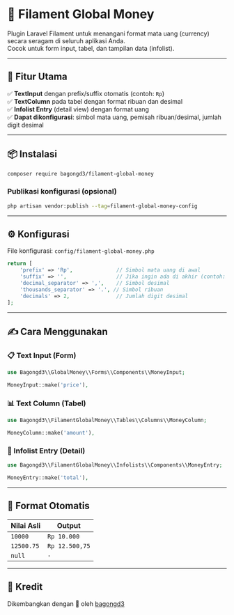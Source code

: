 # 💸 Filament Global Money

Plugin Laravel Filament untuk menangani format mata uang (currency) secara seragam di seluruh aplikasi Anda.  
Cocok untuk form input, tabel, dan tampilan data (infolist).

---

## 🚀 Fitur Utama

✅ **TextInput** dengan prefix/suffix otomatis (contoh: `Rp`)  
✅ **TextColumn** pada tabel dengan format ribuan dan desimal  
✅ **Infolist Entry** (detail view) dengan format uang  
✅ **Dapat dikonfigurasi**: simbol mata uang, pemisah ribuan/desimal, jumlah digit desimal

---

## 📦 Instalasi

```bash
composer require bagongd3/filament-global-money
````

### Publikasi konfigurasi (opsional)

```bash
php artisan vendor:publish --tag=filament-global-money-config
```

---

## ⚙️ Konfigurasi

File konfigurasi: `config/filament-global-money.php`

```php
return [
    'prefix' => 'Rp',              // Simbol mata uang di awal
    'suffix' => '',                // Jika ingin ada di akhir (contoh: "IDR")
    'decimal_separator' => ',',    // Simbol desimal
    'thousands_separator' => '.', // Simbol ribuan
    'decimals' => 2,               // Jumlah digit desimal
];
```

---

## ✍️ Cara Menggunakan

### 📋 Text Input (Form)

```php
use Bagongd3\\GlobalMoney\\Forms\\Components\\MoneyInput;

MoneyInput::make('price'),
```

### 📊 Text Column (Tabel)

```php
use Bagongd3\\FilamentGlobalMoney\\Tables\\Columns\\MoneyColumn;

MoneyColumn::make('amount'),
```

### 📎 Infolist Entry (Detail)

```php
use Bagongd3\\FilamentGlobalMoney\\Infolists\\Components\\MoneyEntry;

MoneyEntry::make('total'),
```

---

## 📐 Format Otomatis

| Nilai Asli | Output         |
| ---------- | -------------- |
| `10000`    | `Rp 10.000`    |
| `12500.75` | `Rp 12.500,75` |
| `null`     | `-`            |

---


## 🙏 Kredit

Dikembangkan dengan 🤖 oleh [bagongd3](https://github.com/bagongd3)